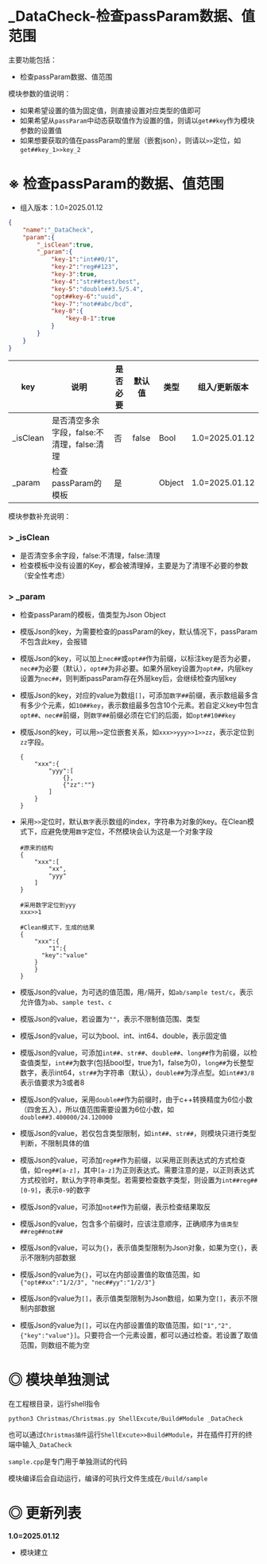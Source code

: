 # _DataCheck-检查passParam数据、值范围

主要功能包括：

- 检查passParam数据、值范围

模块参数的值说明：

- 如果希望设置的值为固定值，则直接设置对应类型的值即可
- 如果希望从`passParam`中动态获取值作为设置的值，则请以`get##key`作为模块参数的设置值
- 如果想要获取的值在passParam的里层（嵌套json），则请以`>>`定位，如`get##key_1>>key_2`

# ※ 检查passParam的数据、值范围
- 组入版本：1.0=2025.01.12

```json
{
    "name":"_DataCheck",
    "param":{
        "_isClean":true,
        "_param":{
            "key-1":"int##0/1",
            "key-2":"reg##123",
            "key-3":true,
            "key-4":"str##test/best",
            "key-5":"double##3.5/5.4",
            "opt##key-6":"uuid",
            "key-7":"not##abc/bcd",
            "key-8":{
                "key-8-1":true
            }
        }
    }
}
```

| key | 说明 | 是否必要 | 默认值 | 类型 | 组入/更新版本 |
| --- | --- | --- | --- | --- | --- |
| _isClean | 是否清空多余字段，false:不清理，false:清理 | 否       | false  | Bool   | 1.0=2025.01.12 |
| _param   | 检查passParam的模板                        | 是       |        | Object | 1.0=2025.01.12 |

模块参数补充说明：

### > _isClean

- 是否清空多余字段，false:不清理，false:清理
- 检查模板中没有设置的Key，都会被清理掉，主要是为了清理不必要的参数（安全性考虑）

### > _param

- 检查passParam的模板，值类型为Json Object

- 模版Json的key，为需要检查的passParam的key，默认情况下，passParam不包含此key，会报错

- 模版Json的key，可以加上`nec##`或`opt##`作为前缀，以标注key是否为必要，`nec##`为必要（默认），`opt##`为非必要。如果外层key设置为`opt##`，内层key设置为`nec##`，则判断passParam存在外层key后，会继续检查内层key

- 模版Json的key，对应的value为数组`[]`，可添加`数字##`前缀，表示数组最多含有多少个元素，如`10##key`，表示数组最多包含10个元素。若自定义key中包含`opt##`、`nec##`前缀，则`数字##`前缀必须在它们的后面，如`opt##10##key`

- 模版Json的key，可以用`>>`定位嵌套关系，如`xxx>>yyy>>1>>zz`，表示定位到`zz`字段。

    ```
    {
    	"xxx":{
    		"yyy":[
    			{},
    			{"zz":""}
    		]
    	}
    }
    ```

- 采用`>>`定位时，默认`数字`表示数组的index，字符串为对象的key。在Clean模式下，应避免使用`数字`定位，不然模块会认为这是一个对象字段

    ```
    #原来的结构
    {
    	"xxx":[
    		"xx",
    		"yyy"
    	]
    }
    
    #采用数字定位到yyy
    xxx>>1
    
    #Clean模式下，生成的结果
    {
    	"xxx":{
    		"1":{
          "key":"value"
        }
    	}
    }
    ```

- 模版Json的value，为可选的值范围，用`/`隔开，如`ab/sample test/c`，表示允许值为`ab`、`sample test`、`c`

- 模版Json的value，若设置为`""`，表示不限制值范围、类型

- 模版Json的value，可以为bool、int、int64、double，表示固定值

- 模版Json的value，可添加`int##`、`str##`、`double##`、`long##`作为前缀，以检查值类型，`int##`为数字(包括bool型，true为1，false为0)，`long##`为长整型数字，表示int64，`str##`为字符串（默认），`double##`为浮点型。如`int##3/8`表示值要求为3或者8

- 模版Json的value，采用`double##`作为前缀时，由于c++转换精度为6位小数（四舍五入），所以值范围需要设置为6位小数，如`double##3.400000/24.120000`

- 模版Json的value，若仅包含类型限制，如`int##`、`str##`，则模块只进行类型判断，不限制具体的值

- 模版Json的value，可添加`reg##`作为前缀，以采用正则表达式的方式检查值，如`reg##[a-z]`，其中`[a-z]`为正则表达式。需要注意的是，以正则表达式方式校验时，默认为字符串类型。若需要检查数字类型，则设置为`int##reg##[0-9]`，表示`0-9`的数字

- 模版Json的value，可添加`not##`作为前缀，表示检查结果取反

- 模版Json的value，包含多个前缀时，应该注意顺序，正确顺序为`值类型##reg##not##`

- 模版Json的value，可以为`{}`，表示值类型限制为Json对象，如果为空`{}`，表示不限制内部数据

- 模版Json的value为`{}`，可以在内部设置值的取值范围，如`{"opt##xx":"1/2/3", "nec##yy":"1/2/3"}`

- 模版Json的value为`[]`，表示值类型限制为Json数组，如果为空`[]`，表示不限制内部数据

- 模版Json的value为`[]`，可以在内部设置值的取值范围，如`["1","2",{"key":"value"}]`。只要符合一个元素设置，都可以通过检查。若设置了取值范围，则数组不能为空

# ◎ 模块单独测试

在工程根目录，运行shell指令

```
python3 Christmas/Christmas.py ShellExcute/Build#Module _DataCheck
```

也可以通过`Christmas插件`运行`ShellExcute>>Build#Module`，并在插件打开的终端中输入`_DataCheck`

`sample.cpp`是专门用于单独测试的代码

模块编译后会自动运行，编译的可执行文件生成在`/Build/sample`


# ◎ 更新列表

**1.0=2025.01.12**

- 模块建立